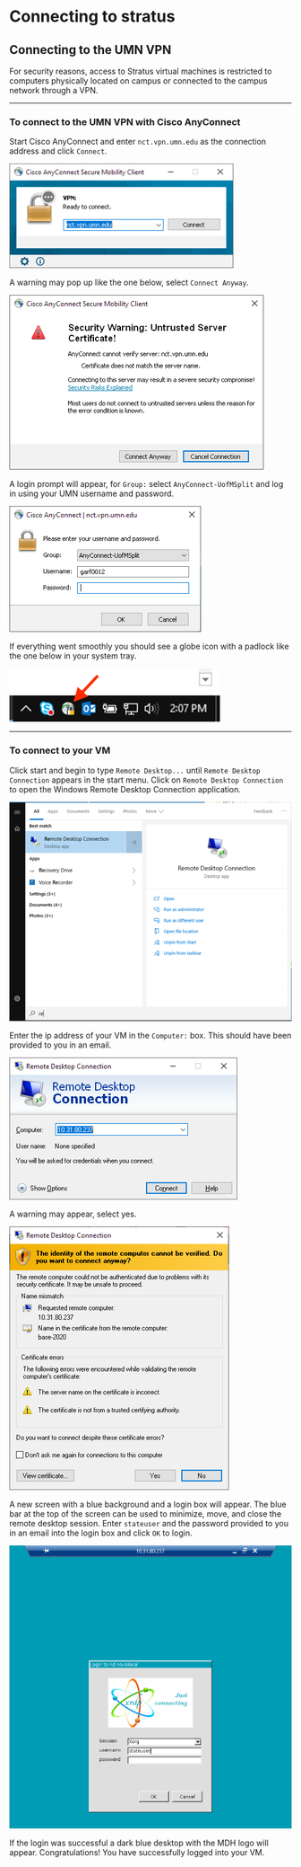# Connecting to stratus

## Connecting to the UMN VPN

For security reasons, access to Stratus virtual machines is restricted to computers physically located on campus or connected to the campus network through a VPN.

---

### To connect to the UMN VPN with Cisco AnyConnect

Start Cisco AnyConnect and enter `nct.vpn.umn.edu` as the connection address and click `Connect`.

![anyconnect1](/images/anyconnect1.png)

A warning may pop up like the one below, select `Connect Anyway`.

![anyconnect2](/images/anyconnect2.png)

A login prompt will appear, for `Group:` select `AnyConnect-UofMSplit` and log in using your UMN username and password.

![anyconnect3](/images/anyconnect3.png)

If everything went smoothly you should see a globe icon with a padlock like the one below in your system tray.

![anyconnect4](/images/anyconnect4.png)

---

### To connect to your VM

Click start and begin to type `Remote Desktop...` until `Remote Desktop Connection` appears in the start menu. Click on `Remote Desktop Connection` to open the Windows Remote Desktop Connection application.

![rdp1](/images/rdp1.png)

Enter the ip address of your VM in the `Computer:` box. This should have been provided to you in an email.

![rdp2](/images/rdp2.png)

A warning may appear, select yes.

![rdp3](/images/rdp3.png)

A new screen with a blue background and a login box will appear. The blue bar at the top of the screen can be used to minimize, move, and close the remote desktop session. Enter `stateuser` and the password provided to you in an email into the login box and click `OK` to login.

![rdp4](/images/rdp4.png)

If the login was successful a dark blue desktop with the MDH logo will appear. Congratulations! You have successfully logged into your VM. 
